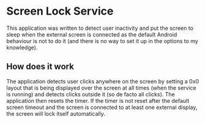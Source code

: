 # Screen Lock Service

This application was written to detect user inactivity and put the screen to sleep when the external screen is connected as the default Android behaviour is not to do it (and there is no way to set it up in the options to my knowledge).

## How does it work

The application detects user clicks anywhere on the screen by setting a 0x0 layout that is being displayed over the screen at all times (when the service is running) and detects clicks outside it (so de facto all clicks).
The application then resets the timer. If the timer is not reset after the default screen timeout and the screen is connected to at least one external display, the screen will lock itself automatically.
